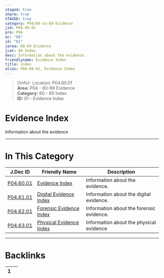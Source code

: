 ```yaml
---  
staged: true  
share: true  
STAGED: true  
category: P04/60-to-69-Evidence  
jid: P04.60.01  
pro: P04  
ac: "60"  
id: "01"  
jarea: 60-69 Evidence  
jcat: 60 Index  
desc: Information about the evidence.  
friendlyname: Evidence Index  
title: index  
alias: P04-60-01, Evidence Index  
---  
```

  
>[!info]- Location: P04.60.01  
>**Area:** P04 - 60-69 Evidence  
>**Category:** 60 - 60 Index  
>**ID:** 01 - Evidence Index  
  
# Evidence Index  
  
Information about the evidence  
  
  
  
---  
# In This Category  
  
| J.Dec ID                                                                             | Friendly Name                                                                                      | Description                              |  
| ------------------------------------------------------------------------------------ | -------------------------------------------------------------------------------------------------- | ---------------------------------------- |  
| [P04.60.01](index.md)             | [Evidence Index](index.md)                      | Information about the evidence.          |  
| [P04.61.01](./61-Digital/index.md)  | [Digital Evidence Index](./61-Digital/index.md)   | Information about the digital evidence.  |  
| [P04.62.01](./62-Forensic/index.md) | [Forensic Evidence Index](./62-Forensic/index.md) | Information about the forensic evidence. |  
| [P04.63.01](./63-Physical/index.md) | [Physical Evidence Index](./63-Physical/index.md) | Information about the physical evidence  |  
  
  
---  
# Backlinks  
<div><table class="dataview table-view-table"><thead class="table-view-thead"><tr class="table-view-tr-header"><th class="table-view-th"><span></span><span class="dataview small-text">1</span></th><th class="table-view-th"><span></span></th></tr></thead><tbody class="table-view-tbody"></tbody></table></div>